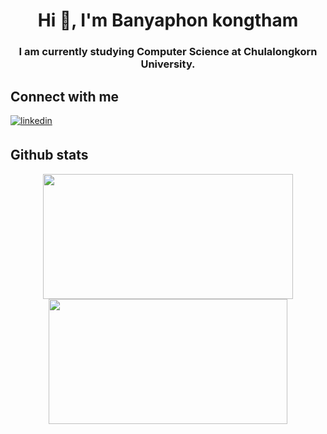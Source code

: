 

<h1 align="center">Hi 👋, I'm Banyaphon kongtham</h1>
<h3 align="center">I am currently studying Computer Science at Chulalongkorn University.</h3>

## Connect with me  
<div>
  <a href="https://linkedin.com/in/banyaphon-kongtham" target="_blank">
  <img src=https://img.shields.io/badge/linkedin-%231E77B5.svg?&style=for-the-badge&logo=linkedin&logoColor=white alt=linkedin style="margin-bottom: 5px;" />
  </a>  
</div>  

## Github stats
<div align="center">
<a href="https://github.com/anuraghazra/github-readme-stats">
  <img height=200 width=400  align="center" src="https://github-readme-stats.vercel.app/api?username=bypkt-bk&show_icons=true&theme=rose_pine" />
</a>
<a href="https://github.com/anuraghazra/convoychat">
  <img height=200 width=382 align="center" src="https://github-readme-stats.vercel.app/api/top-langs?username=bypkt-bk&layout=compact&langs_count=8&card_width=320&show_icons=true&theme=rose_pine" />
</a>
</div>
